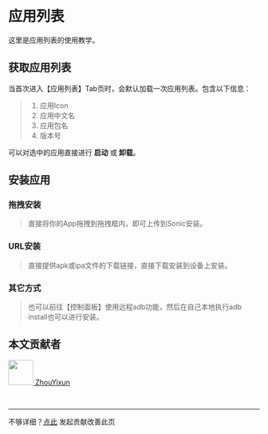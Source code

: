 # 应用列表

这里是应用列表的使用教学。

## 获取应用列表

当首次进入【应用列表】Tab页时，会默认加载一次应用列表。包含以下信息：
> 1. 应用Icon
> 2. 应用中文名
> 3. 应用包名
> 4. 版本号

可以对选中的应用直接进行 **启动** 或 **卸载**。

## 安装应用

### 拖拽安装

> 直接将你的App拖拽到拖拽框内，即可上传到Sonic安装。

### URL安装

> 直接提供apk或ipa文件的下载链接，直接下载安装到设备上安装。

### 其它方式

> 也可以前往【控制面板】使用远程adb功能，然后在自己本地执行adb install也可以进行安装。

## 本文贡献者
<div class="cont">
<a href="https://github.com/ZhouYixun" target="_blank">
<img src="https://avatars.githubusercontent.com/u/56339314?v=4" width="50"/>
<span>ZhouYixun</span>
</a>
</div>


&nbsp;
&nbsp;
***
不够详细？[点此](https://github.com/SonicCloudOrg/sonic-offical-website/edit/main/src/markdown/doc/doc-app-list.md) 发起贡献改善此页